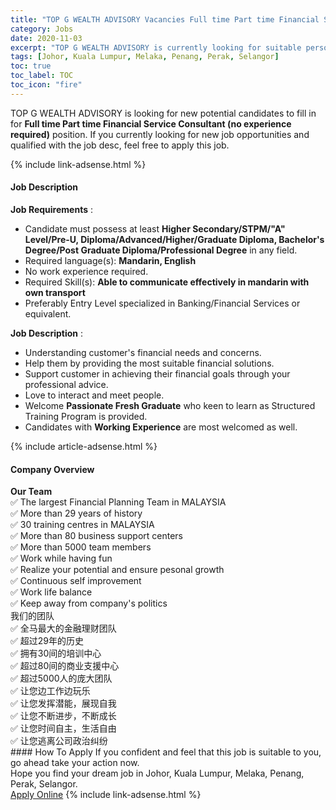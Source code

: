 ```yaml
---
title: "TOP G WEALTH ADVISORY Vacancies Full time Part time Financial Service Consultant (no experience required)" 
category: Jobs 
date: 2020-11-03 
excerpt: "TOP G WEALTH ADVISORY is currently looking for suitable person to fill in the Full time Part time Financial Service Consultant (no experience required) which positioned at Johor, Kuala Lumpur, Melaka, Penang, Perak, Selangor" 
tags: [Johor, Kuala Lumpur, Melaka, Penang, Perak, Selangor] 
toc: true 
toc_label: TOC 
toc_icon: "fire" 
--- 
```


<p>TOP G WEALTH ADVISORY is looking for new potential candidates to fill in for <b>Full time Part time Financial Service Consultant (no experience required)</b> position. If you currently looking for new job opportunities and qualified with the job desc, feel free to apply this job.
</p>{% include link-adsense.html %} 
<div><div><h4>Job Description</h4></div><div><div><span><div><div><strong>Job Requirements</strong> :&#160;</div><ul><li>Candidate must possess at least <strong>Higher Secondary/STPM/"A" Level/Pre-U, Diploma/Advanced/Higher/Graduate Diploma, Bachelor's Degree/Post Graduate Diploma/Professional Degree</strong>&#160;in any field.</li><li>Required language(s):&#160;<strong>Mandarin, English</strong></li><li>No work experience required.</li><li>Required Skill(s): <strong>Able to communicate effectively in mandarin with own transport</strong></li><li>Preferably Entry Level specialized in Banking/Financial Services or equivalent.</li></ul><div><strong>Job Description</strong> :&#160;</div><ul><li>Understanding customer's financial needs and concerns.</li><li>Help them by providing the most suitable financial solutions.&#160;</li><li>Support customer in achieving their financial goals through your professional advice.</li><li>Love to interact and meet people.</li><li>Welcome <strong>Passionate Fresh Graduate</strong>&#160;who keen to learn as Structured Training Program is provided.</li><li>Candidates with <strong>Working Experience</strong> are most welcomed as well.</li></ul></div></span></div></div></div> 
{% include article-adsense.html %} 
<div><div><h4>Company Overview</h4></div><div><div><span><div><div>
<div><strong>Our Team</strong></div>
<div>&#9989; The largest Financial Planning Team in MALAYSIA<br>
&#9989; More than 29 years of history&#160;<br>
&#9989; 30 training centres in MALAYSIA<br>
&#9989;&#160;More than 80 business support centers<br>
&#9989; More than 5000 team members<br>
&#9989; Work while having fun&#160;<br>
&#9989; Realize your potential and ensure pesonal growth<br>
&#9989; Continuous self improvement<br>
&#9989; Work life balance<br>
&#9989; Keep away from company's politics</div>
<div>&#25105;&#20204;&#30340;&#22242;&#38431;</div>
<div>&#9989; &#20840;&#39532;&#26368;&#22823;&#30340;&#37329;&#34701;&#29702;&#36130;&#22242;&#38431;</div>
<div>&#9989; &#36229;&#36807;29&#24180;&#30340;&#21382;&#21490;<br>
&#9989; &#25317;&#26377;30&#38388;&#30340;&#22521;&#35757;&#20013;&#24515;<br>
&#9989; &#36229;&#36807;80&#38388;&#30340;&#21830;&#19994;&#25903;&#25588;&#20013;&#24515;<br>
&#9989; &#36229;&#36807;5000&#20154;&#30340;&#24222;&#22823;&#22242;&#38431;<br>
&#9989; &#35753;&#24744;&#36793;&#24037;&#20316;&#36793;&#29609;&#20048;<br>
&#9989; &#35753;&#24744;&#21457;&#25381;&#28508;&#33021;&#65292;&#23637;&#29616;&#33258;&#25105;<br>
&#9989; &#35753;&#24744;&#19981;&#26029;&#36827;&#27493;&#65292;&#19981;&#26029;&#25104;&#38271;<br>
&#9989; &#35753;&#24744;&#26102;&#38388;&#33258;&#20027;&#65292;&#29983;&#27963;&#33258;&#30001;<br>
&#9989; &#35753;&#24744;&#36867;&#31163;&#20844;&#21496;&#25919;&#27835;&#32416;&#32439;</div>
</div></div></span></div></div></div> 
#### How To Apply 
If you confident and feel that this job is suitable to you, go ahead take your action now. <br/> 
Hope you find your dream job in Johor, Kuala Lumpur, Melaka, Penang, Perak, Selangor. <br/> 
<a href="https://www.jobstreet.com.my/en/job/full-time-part-time-financial-service-consultant-no-experience-required-4411044?jobId=jobstreet-my-job-4411044&sectionRank=15&token=0~a6e619a8-d72b-4379-aaa4-1ff499d46496&fr=SRP%20View%20In%20New%20Ta" class="btn btn--info" target="_blank" rel="nofollow noopenner">Apply Online</a> 
{% include link-adsense.html %} 